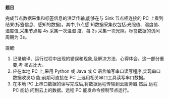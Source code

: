 **题目**

完成节点数据采集和标签信息的洪泛传输,能够在与 Sink 节点相连接的 PC 上看到结果(标签信息、感知的数据)。其中,节点感 知数据采集仅包括:光照值、温度值、湿度值,采集节点每 4s 采集一次温湿 度、每 2s 采集一次光照。标签数据的访问周期为 3s。 

提醒: 

1. 记录编译、运行过程中出现的错误和现象,及解决方法、心得体会。这一部分重要,考  核占比大。
2. 应在本地 PC 上,采用 Python 或 Java 或 C 语言编写串口读写程序,实现串口数据收发功  能;前期可直接在 PC 上选用相关串口工具读写串口数据。
3. 在本地 PC 上串口数据的读写完成后,将数据远程传输到云服务器,然后,远程 PC 能访  问到云上的数据。远程 PC 能发命令控制节点运行。